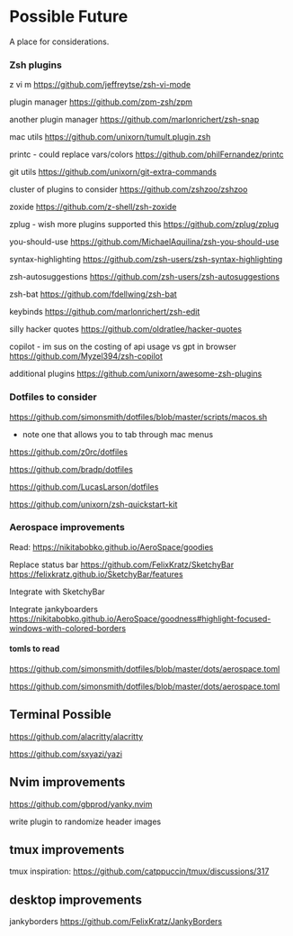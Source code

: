 # Possible Future

A place for considerations. 



### Zsh plugins

z vi m
https://github.com/jeffreytse/zsh-vi-mode

plugin manager 
https://github.com/zpm-zsh/zpm

another plugin manager
https://github.com/marlonrichert/zsh-snap

mac utils 
https://github.com/unixorn/tumult.plugin.zsh

printc - could replace vars/colors
https://github.com/philFernandez/printc

git utils 
https://github.com/unixorn/git-extra-commands

cluster of plugins to consider
https://github.com/zshzoo/zshzoo

zoxide 
https://github.com/z-shell/zsh-zoxide

zplug - wish more plugins supported this 
https://github.com/zplug/zplug

you-should-use https://github.com/MichaelAquilina/zsh-you-should-use

syntax-highlighting https://github.com/zsh-users/zsh-syntax-highlighting

zsh-autosuggestions https://github.com/zsh-users/zsh-autosuggestions

zsh-bat https://github.com/fdellwing/zsh-bat

keybinds
https://github.com/marlonrichert/zsh-edit

silly hacker quotes
https://github.com/oldratlee/hacker-quotes

copilot - im sus on the costing of api usage vs gpt in browser
https://github.com/Myzel394/zsh-copilot

additional plugins
https://github.com/unixorn/awesome-zsh-plugins

### Dotfiles to consider 

https://github.com/simonsmith/dotfiles/blob/master/scripts/macos.sh
- note one that allows you to tab through mac menus


https://github.com/z0rc/dotfiles

https://github.com/bradp/dotfiles

https://github.com/LucasLarson/dotfiles

https://github.com/unixorn/zsh-quickstart-kit

### Aerospace improvements

Read: https://nikitabobko.github.io/AeroSpace/goodies

Replace status bar
https://github.com/FelixKratz/SketchyBar
https://felixkratz.github.io/SketchyBar/features

Integrate with SketchyBar

Integrate jankyboarders https://nikitabobko.github.io/AeroSpace/goodness#highlight-focused-windows-with-colored-borders

#### tomls to read 

https://github.com/simonsmith/dotfiles/blob/master/dots/aerospace.toml

https://github.com/simonsmith/dotfiles/blob/master/dots/aerospace.toml

## Terminal Possible

https://github.com/alacritty/alacritty

https://github.com/sxyazi/yazi

## Nvim improvements

https://github.com/gbprod/yanky.nvim

write plugin to randomize header images


## tmux improvements 


tmux inspiration: https://github.com/catppuccin/tmux/discussions/317


## desktop improvements

jankyborders 
https://github.com/FelixKratz/JankyBorders